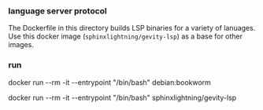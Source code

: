 ### language server protocol

The Dockerfile in this directory builds LSP binaries for a variety of lanuages. Use this docker image (`sphinxlightning/gevity-lsp`) as a base for other images.

### run

docker run --rm -it --entrypoint "/bin/bash" debian:bookworm

docker run --rm -it --entrypoint "/bin/bash" sphinxlightning/gevity-lsp
